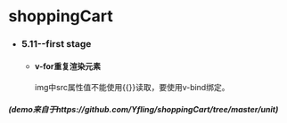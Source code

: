 # shoppingCart
* ### 5.11--first stage 
   * #### v-for重复渲染元素
     img中src属性值不能使用{{}}读取，要使用v-bind绑定。
 
##### (demo来自于https://github.com/Yfling/shoppingCart/tree/master/unit)
